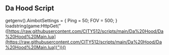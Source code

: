 ## Da Hood Script

getgenv().AimbotSettings = {
    Ping = 50;
    FOV = 500;
}
loadstring(game:HttpGet("([https://raw.githubusercontent.com/CITY512/scripts/main/Da%20Hood/Da%20Hood%20Main.lua](https://raw.githubusercontent.com/CITY512/scripts/main/Da%20Hood/Da%20Hood%20Main.lua))"))()
